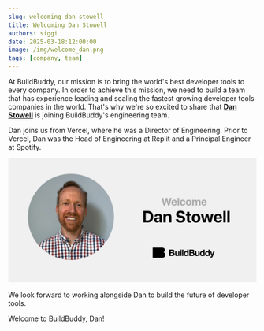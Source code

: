 ```yaml
---
slug: welcoming-dan-stowell
title: Welcoming Dan Stowell
authors: siggi
date: 2025-03-18:12:00:00
image: /img/welcome_dan.png
tags: [company, team]
---
```


At BuildBuddy, our mission is to bring the world's best developer tools to every company. In order to achieve this mission, we need to build a team that has experience leading and scaling the fastest growing developer tools companies in the world. That's why we're so excited to share that [**Dan Stowell**](https://www.linkedin.com/in/dstowell/) is joining BuildBuddy's engineering team.

Dan joins us from Vercel, where he was a Director of Engineering. Prior to Vercel, Dan was the Head of Engineering at Replit and a Principal Engineer at Spotify.

![](../static/img/blog/welcome_dan.png)

We look forward to working alongside Dan to build the future of developer tools.

Welcome to BuildBuddy, Dan!

<!-- truncate -->
